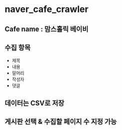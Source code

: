 # naver_cafe_crawler

## Cafe name : 맘스홀릭 베이비

## 수집 항목
- 제목
- 내용
- 말머리
- 작성자
- 댓글

## 데이터는 CSV로 저장

## 게시판 선택 & 수집할 페이지 수 지정 가능
